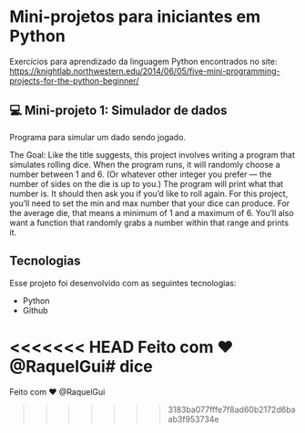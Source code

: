 # Mini-projetos para iniciantes em Python 

Exercícios para aprendizado da linguagem Python encontrados no site: 
https://knightlab.northwestern.edu/2014/06/05/five-mini-programming-projects-for-the-python-beginner/


## 💻 Mini-projeto 1: Simulador de dados
Programa para simular um dado sendo jogado. 

The Goal: Like the title suggests, this project involves writing a program that simulates rolling dice. When the program runs, it will randomly choose a number between 1 and 6. (Or whatever other integer you prefer — the number of sides on the die is up to you.) The program will print what that number is. It should then ask you if you’d like to roll again. For this project, you’ll need to set the min and max number that your dice can produce. For the average die, that means a minimum of 1 and a maximum of 6. You’ll also want a function that randomly grabs a number within that range and prints it.

## Tecnologias

Esse projeto foi desenvolvido com as seguintes tecnologias:

- Python
- Github


<<<<<<< HEAD
Feito com ♥ @RaquelGui# dice
=======
Feito com ♥ @RaquelGui
>>>>>>> 3183ba077fffe7f8ad60b2172d6baab3f953734e
